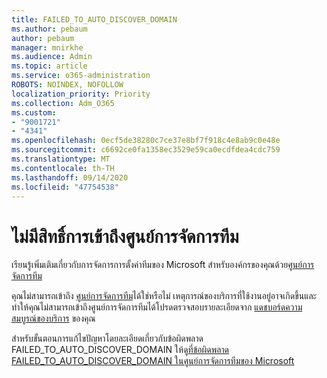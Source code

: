 ```yaml
---
title: FAILED_TO_AUTO_DISCOVER_DOMAIN
ms.author: pebaum
author: pebaum
manager: mnirkhe
ms.audience: Admin
ms.topic: article
ms.service: o365-administration
ROBOTS: NOINDEX, NOFOLLOW
localization_priority: Priority
ms.collection: Adm_O365
ms.custom:
- "9001721"
- "4341"
ms.openlocfilehash: 0ecf5de38280c7ce37e8bf7f918c4e8ab9c0e48e
ms.sourcegitcommit: c6692ce0fa1358ec3529e59ca0ecdfdea4cdc759
ms.translationtype: MT
ms.contentlocale: th-TH
ms.lasthandoff: 09/14/2020
ms.locfileid: "47754538"
---
```

# <a name="no-access-to-teams-admin-center"></a>ไม่มีสิทธิ์การเข้าถึงศูนย์การจัดการทีม

เรียนรู้เพิ่มเติมเกี่ยวกับการจัดการการตั้งค่าทีมของ Microsoft สำหรับองค์กรของคุณด้วย[ศูนย์การจัดการทีม](https://docs.microsoft.com/microsoftteams/enable-features-office-365)

คุณไม่สามารถเข้าถึง [ศูนย์การจัดการทีม](https://docs.microsoft.com/microsoftteams/enable-features-office-365)ได้ใช่หรือไม่ เหตุการณ์ของบริการที่ใช้งานอยู่อาจเกิดขึ้นและทำให้คุณไม่สามารถเข้าถึงศูนย์การจัดการทีมได้โปรดตรวจสอบรายละเอียดจาก [แดชบอร์ดความสมบูรณ์ของบริการ](https://status.office365.com/) ของคุณ

สำหรับขั้นตอนการแก้ไขปัญหาโดยละเอียดเกี่ยวกับข้อผิดพลาด FAILED_TO_AUTO_DISCOVER_DOMAIN ให้ดู[ที่ข้อผิดพลาด FAILED_TO_AUTO_DISCOVER_DOMAIN ในศูนย์การจัดการทีมของ Microsoft](https://docs.microsoft.com/microsoftteams/troubleshoot/teams-administration/failed-to-auto-discover-domain-error-teams-admin-center)
